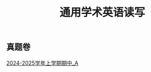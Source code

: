 ﻿---
title: 通用学术英语读写
description: "课程代码: SFLE0001"
---



## 真题卷

[2024-2025学年上学期期中_A](https://drive.vanillaaaa.org/SharedCourses/大学英语教学部/通用学术英语读写/2024-2025学年上学期期中_A.pdf)
